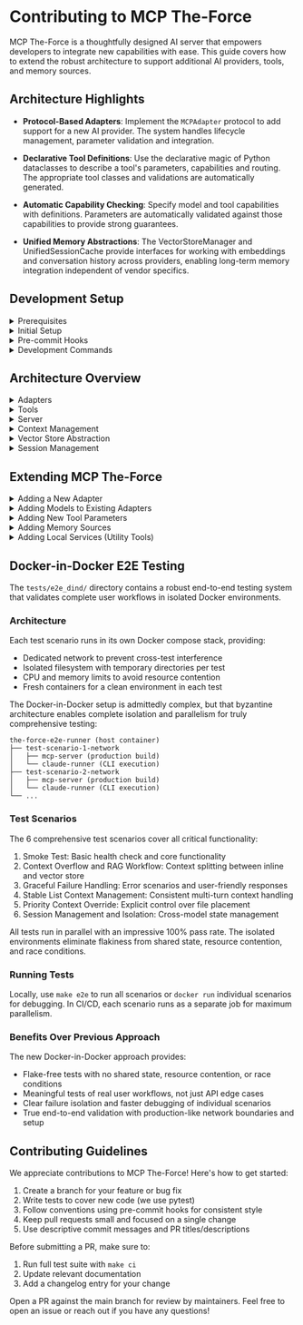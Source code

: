 # Contributing to MCP The-Force

MCP The-Force is a thoughtfully designed AI server that empowers developers to integrate new capabilities with ease. This guide covers how to extend the robust architecture to support additional AI providers, tools, and memory sources.

## Architecture Highlights

- **Protocol-Based Adapters**: Implement the `MCPAdapter` protocol to add support for a new AI provider. The system handles lifecycle management, parameter validation and integration.

- **Declarative Tool Definitions**: Use the declarative magic of Python dataclasses to describe a tool's parameters, capabilities and routing. The appropriate tool classes and validations are automatically generated.

- **Automatic Capability Checking**: Specify model and tool capabilities with definitions. Parameters are automatically validated against those capabilities to provide strong guarantees. 

- **Unified Memory Abstractions**: The VectorStoreManager and UnifiedSessionCache provide interfaces for working with embeddings and conversation history across providers, enabling long-term memory integration independent of vendor specifics.

## Development Setup

<details>
<summary>Prerequisites</summary>

- Python 3.13+
- `uv` package manager 
- Git with pre-commit hooks
</details>

<details>
<summary>Initial Setup</summary>

```bash
# Clone and install
git clone <repository-url>  
cd mcp-the-force
uv pip install -e ".[dev]"

# Install pre-commit hooks
make install-hooks

# Initialize configuration 
mcp-config init
# Edit secrets.yaml with API keys

# Validate setup
make test  
```
</details>

<details>
<summary>Pre-commit Hooks</summary>

Pre-commit hooks ensure code quality:

- **On every commit** (fast, <5 seconds):
  - Ruff linting and formatting
  - MyPy type checking
  - Fast unit tests (excluding slow/integration)
- **On push** (can skip with `--no-verify`): 
  - Full unit test suite
</details>

<details>
<summary>Development Commands</summary>

The Makefile is the source of truth for all test commands to maintain consistency across local development, pre-commit hooks and CI/CD.

```bash
make help              # Show available commands  
make lint              # Run ruff and mypy  
make test              # Run fast unit tests only
make test-unit         # Run all unit tests with coverage
make test-integration  # Run integration tests 
make e2e               # Run Docker-in-Docker E2E tests
make ci                # Run full CI suite locally
make clean             # Clean generated files   
```
</details>

## Architecture Overview

<details>
<summary>Adapters</summary>

`mcp_the_force/adapters/` defines how MCP The-Force communicates with different AI providers.

- All adapters implement the `MCPAdapter` protocol for seamless swapping
- The central registry (`registry.py`) is the single truth source for available adapters
- Each adapter owns its definitions, capabilities and implementations as a self-contained package
</details>

<details>
<summary>Tools</summary>

`mcp_the_force/tools/` handles tool definition and execution:

- `descriptors.py`: Use Python descriptors to declaratively define tool parameter routing 
- `base.py`: Subclass `ToolSpec` and use descriptors to define tools
- `autogen.py`: Automatically generates tool classes and capability validators based on tool definitions
- `executor.py`: Orchestrates tool execution - validates parameters, calls adapters, returns results
- `capability_validator.py`: Automatically checks tool parameters against adapter-defined capabilities
- `factories.py`: Dynamically generates tool classes like `ChatWithGPT4` based on specs
- `integration.py`: FastMCP integration layer exposes tools over MCP protocol
</details>

<details>
<summary>Server</summary>

`mcp_the_force/server.py` is the core that connects the MCP protocol with the tools. It uses FastMCP to expose dynamically registered tools, with adapters and executors handling the heavy lifting. 
</details>

<details>
<summary>Context Management</summary>

`mcp_the_force/utils/` handles conversation context:

- `fs.py`: Intelligently gathers relevant context files respecting `.gitignore`  
- `prompt_builder.py`: Decides whether to inline context or route to vector store based on token count
- `vector_store.py`: Provides clean integration with vector databases for retrieval-augmented generation  
- `token_counter.py`: Counts tokens to control context size
</details>

<details>
<summary>Vector Store Abstraction</summary>  

`mcp_the_force/vectorstores/` manages embeddings and similarity search:

- `manager.py`: The `VectorStoreManager` handles all vector store operations across providers
- `protocol.py`: The `VectorStore` protocol defines the interface for vector store providers  
- `openai/`: An example implementation of the protocol for OpenAI
</details>

<details>
<summary>Session Management</summary>

The `UnifiedSessionCache` enables stateful conversations:  

- Uses SQLite (`.mcp_sessions.sqlite3`) to store conversation history across all providers
- Allows long-running conversations to persist across restarts
- Completely provider-agnostic session management  
</details>

## Extending MCP The-Force

<details>
<summary>Adding a New Adapter</summary>

To add support for a new AI provider "Mistral":

1. Create `mcp_the_force/adapters/mistral/` with `__init__.py`, `adapter.py`, `definitions.py`
2. Define capabilities, parameters, tool blueprints in `definitions.py`  
3. Implement `MCPAdapter` protocol in `adapter.py` for Mistral API calls
4. Expose adapter class and definitions in `__init__.py`
5. Add adapter to `mcp_the_force/adapters/registry.py`

The system will automatically pick up the new adapter and generate corresponding tool classes.  
</details>

<details>
<summary>Adding Models to Existing Adapters</summary>

To add a new model to an existing adapter, update its `definitions.py`:

1. Define a capability class for the model (e.g. `GPT5Capabilities`)
2. Add it to the `OPENAI_MODEL_CAPABILITIES` dictionary

Tool classes will be automatically generated based on the new model's defined capabilities.
</details>  

<details>
<summary>Adding New Tool Parameters</summary>

Expose new tool parameters in the adapter's `definitions.py`:  

```python
class OpenAIToolParams(BaseToolParams):
    new_param: str = Route.adapter(
        default="value",
        description="New parameter description",
        requires_capability=lambda c: c.supports_new_feature,
    )
```

Update capability classes to define `supports_new_feature`.
</details>

<details>  
<summary>Adding Memory Sources</summary>

To add a new memory source beyond conversation history and git commits:

1. Create a storage function in `mcp_the_force/memory/` that stores content and metadata via `VectorStoreManager` 
2. Include the new source in the memory search function
3. Expose the updated search in the `search_project_history` tool

The new memory source will now be included in historical searches.
</details>

<details>
<summary>Adding Local Services (Utility Tools)</summary>  

For local utilities that don't require an AI model:

1. Define the service class in `mcp_the_force/local_services/` implementing `LocalService` protocol
2. Create a `ToolSpec` in `mcp_the_force/tools/` setting `service_cls` to the new service and `adapter_class` to `None`
3. Register the tool by importing in `mcp_the_force/tools/definitions.py` 

The executor will route calls to the local service instead of an adapter. 
</details>

## Docker-in-Docker E2E Testing

The `tests/e2e_dind/` directory contains a robust end-to-end testing system that validates complete user workflows in isolated Docker environments.  

### Architecture

Each test scenario runs in its own Docker compose stack, providing:
- Dedicated network to prevent cross-test interference
- Isolated filesystem with temporary directories per test 
- CPU and memory limits to avoid resource contention
- Fresh containers for a clean environment in each test

The Docker-in-Docker setup is admittedly complex, but that byzantine architecture enables complete isolation and parallelism for truly comprehensive testing:
```
the-force-e2e-runner (host container)  
├── test-scenario-1-network
│   ├── mcp-server (production build)
│   └── claude-runner (CLI execution)
├── test-scenario-2-network
│   ├── mcp-server (production build)  
│   └── claude-runner (CLI execution)
└── ...
```

### Test Scenarios

The 6 comprehensive test scenarios cover all critical functionality:  
1. Smoke Test: Basic health check and core functionality
2. Context Overflow and RAG Workflow: Context splitting between inline and vector store 
3. Graceful Failure Handling: Error scenarios and user-friendly responses
4. Stable List Context Management: Consistent multi-turn context handling
5. Priority Context Override: Explicit control over file placement 
6. Session Management and Isolation: Cross-model state management

All tests run in parallel with an impressive 100% pass rate. The isolated environments eliminate flakiness from shared state, resource contention, and race conditions.

### Running Tests

Locally, use `make e2e` to run all scenarios or `docker run` individual scenarios for debugging. In CI/CD, each scenario runs as a separate job for maximum parallelism.

### Benefits Over Previous Approach  

The new Docker-in-Docker approach provides:
- Flake-free tests with no shared state, resource contention, or race conditions  
- Meaningful tests of real user workflows, not just API edge cases
- Clear failure isolation and faster debugging of individual scenarios
- True end-to-end validation with production-like network boundaries and setup

## Contributing Guidelines

We appreciate contributions to MCP The-Force! Here's how to get started:

1. Create a branch for your feature or bug fix
2. Write tests to cover new code (we use pytest) 
3. Follow conventions using pre-commit hooks for consistent style
4. Keep pull requests small and focused on a single change  
5. Use descriptive commit messages and PR titles/descriptions

Before submitting a PR, make sure to:
1. Run full test suite with `make ci`
2. Update relevant documentation
3. Add a changelog entry for your change

Open a PR against the main branch for review by maintainers. Feel free to open an issue or reach out if you have any questions!